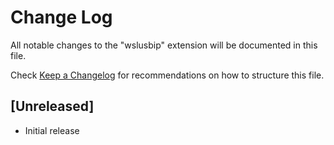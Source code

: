 # Change Log

All notable changes to the "wslusbip" extension will be documented in this file.

Check [Keep a Changelog](http://keepachangelog.com/) for recommendations on how to structure this file.

## [Unreleased]

- Initial release